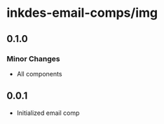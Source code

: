 # inkdes-email-comps/img

## 0.1.0

### Minor Changes

- All components

## 0.0.1

- Initialized email comp
